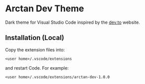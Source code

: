 # Arctan Dev Theme
Dark theme for Visual Studio Code inspired by the [dev.to](https://dev.to/) website.

## Installation (Local)
Copy the extension files into:
 
`<user home>/.vscode/extensions` 

and restart Code.  For example:

`<user home>/.vscode/extensions/arctan-dev-1.0.0` 
